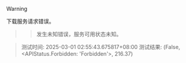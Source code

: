 > [!WARNING]
下载服务请求错误。
>> 发生未知错误，服务可用状态未知。



> 测试时间: 2025-03-01 02:55:43.675817+08:00
> 测试结果: (False, <APIStatus.Forbidden: 'Forbidden'>, 216.37)